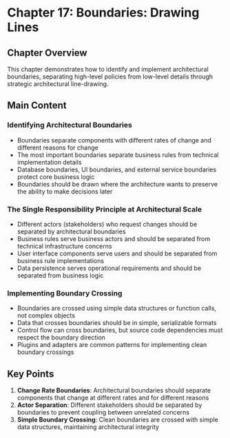 # Chapter 17: Boundaries: Drawing Lines

## Chapter Overview
This chapter demonstrates how to identify and implement architectural boundaries, separating high-level policies from low-level details through strategic architectural line-drawing.

## Main Content

### Identifying Architectural Boundaries
- Boundaries separate components with different rates of change and different reasons for change
- The most important boundaries separate business rules from technical implementation details
- Database boundaries, UI boundaries, and external service boundaries protect core business logic
- Boundaries should be drawn where the architecture wants to preserve the ability to make decisions later

### The Single Responsibility Principle at Architectural Scale
- Different actors (stakeholders) who request changes should be separated by architectural boundaries
- Business rules serve business actors and should be separated from technical infrastructure concerns
- User interface components serve users and should be separated from business rule implementations
- Data persistence serves operational requirements and should be separated from business logic

### Implementing Boundary Crossing
- Boundaries are crossed using simple data structures or function calls, not complex objects
- Data that crosses boundaries should be in simple, serializable formats
- Control flow can cross boundaries, but source code dependencies must respect the boundary direction
- Plugins and adapters are common patterns for implementing clean boundary crossings

## Key Points
1. **Change Rate Boundaries**: Architectural boundaries should separate components that change at different rates and for different reasons
2. **Actor Separation**: Different stakeholders should be separated by boundaries to prevent coupling between unrelated concerns
3. **Simple Boundary Crossing**: Clean boundaries are crossed with simple data structures, maintaining architectural integrity
